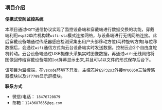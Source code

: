 ### 项目介绍

**便携式安防监控系统**

本项目通过`MQTT`通信协议实现了监控设备端和穿戴端进行数据交换的功能，穿戴端利用`esp32`单片机构建`wifi-sta`模式连接网络，与设备端进行无线网络连接。此后穿戴设备端通过传感器感应检测采集出用户头部移动方位(两种旋转方向)与位移数据后，会通过`wifi`通信方式向云台设备端实时发送数据，控制云台2个自由度舵机转动。云台设备端通过USB摄像头采集实时图像数据，再通过`wifi`无线网络将图像回传给穿戴设备端的`Icd`屏幕显示出来,并且可以以文件的形式保存后台下。

该项目为监控端，在`vscode`环境下开发，主控芯片`ESP32s3`外接`MPU6050`三轴传感器模块以及`ST7789`显示屏模块。

**联系方式**

- 微信/电话： `18476720879`
- 邮箱：`1243687635@qq.com`